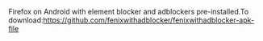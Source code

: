 Firefox on Android with element blocker and adblockers pre-installed.To download:https://github.com/fenixwithadblocker/fenixwithadblocker-apk-file
